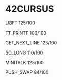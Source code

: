 # 42CURSUS
LIBFT 125/100

FT_PRINTF 100/100

GET_NEXT_LINE 125/100

SO_LONG 110/100

MINITALK 125/100

PUSH_SWAP 84/100

